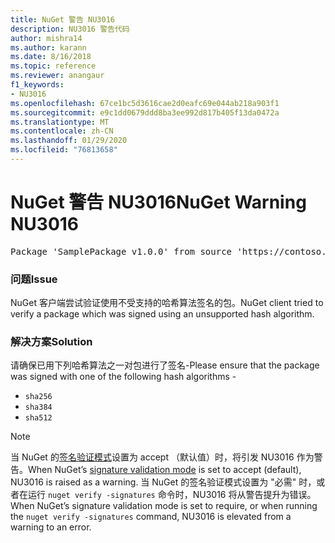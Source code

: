 ```yaml
---
title: NuGet 警告 NU3016
description: NU3016 警告代码
author: mishra14
ms.author: karann
ms.date: 8/16/2018
ms.topic: reference
ms.reviewer: anangaur
f1_keywords:
- NU3016
ms.openlocfilehash: 67ce1bc5d3616cae2d0eafc69e044ab218a903f1
ms.sourcegitcommit: e9c1dd0679ddd8ba3ee992d817b405f13da0472a
ms.translationtype: MT
ms.contentlocale: zh-CN
ms.lasthandoff: 01/29/2020
ms.locfileid: "76813658"
---
```

# <a name="nuget-warning-nu3016"></a><span data-ttu-id="26f3d-103">NuGet 警告 NU3016</span><span class="sxs-lookup"><span data-stu-id="26f3d-103">NuGet Warning NU3016</span></span>

<pre>Package 'SamplePackage v1.0.0' from source 'https://contoso.com/index.json': The package hash uses an unsupported hash algorithm.</pre>

### <a name="issue"></a><span data-ttu-id="26f3d-104">问题</span><span class="sxs-lookup"><span data-stu-id="26f3d-104">Issue</span></span>

<span data-ttu-id="26f3d-105">NuGet 客户端尝试验证使用不受支持的哈希算法签名的包。</span><span class="sxs-lookup"><span data-stu-id="26f3d-105">NuGet client tried to verify a package which was signed using an unsupported hash algorithm.</span></span>


### <a name="solution"></a><span data-ttu-id="26f3d-106">解决方案</span><span class="sxs-lookup"><span data-stu-id="26f3d-106">Solution</span></span>

<span data-ttu-id="26f3d-107">请确保已用下列哈希算法之一对包进行了签名-</span><span class="sxs-lookup"><span data-stu-id="26f3d-107">Please ensure that the package was signed  with one of the following hash algorithms -</span></span> 
* `sha256`
* `sha384`
* `sha512`


> [!Note]
> <span data-ttu-id="26f3d-108">当 NuGet 的[签名验证模式](../../consume-packages/installing-signed-packages.md#configure-package-signature-requirements)设置为 accept （默认值）时，将引发 NU3016 作为警告。</span><span class="sxs-lookup"><span data-stu-id="26f3d-108">When NuGet’s [signature validation mode](../../consume-packages/installing-signed-packages.md#configure-package-signature-requirements) is set to accept (default), NU3016 is raised as a warning.</span></span> <span data-ttu-id="26f3d-109">当 NuGet 的签名验证模式设置为 "必需" 时，或者在运行 `nuget verify -signatures` 命令时，NU3016 将从警告提升为错误。</span><span class="sxs-lookup"><span data-stu-id="26f3d-109">When NuGet’s signature validation mode is set to require, or when running the `nuget verify -signatures` command, NU3016 is elevated from a warning to an error.</span></span> 
